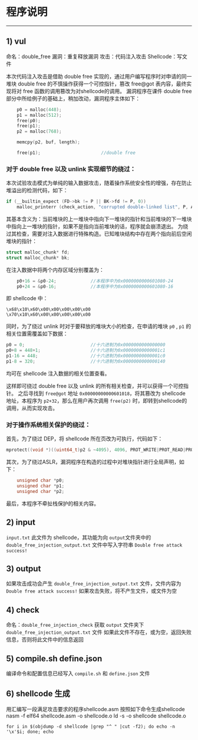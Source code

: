 # 程序说明

---

## 1) vul
命名：double_free
漏洞：重复释放漏洞
攻击：代码注入攻击
Shellcode：写文件

本次代码注入攻击是借助 double free 实现的，通过用户编写程序时对申请的同一堆块 double free 的不慎操作获得一个可控指针，篡改 free@got 表内容，最终实现将对 free 函数的调用篡改为对shellcode的调用。
漏洞程序在课件 double free 部分中所给例子的基础上，稍加改动，漏洞程序主体如下：

```c
	p0 = malloc(448);
	p1 = malloc(512);
	free(p0);
	free(p1);
	p2 = malloc(768);

	memcpy(p2, buf, length);

	free(p1);	                  	//double free
```

### 对于 double free 以及 unlink 实现细节的绕过：
本次试验攻击模式为单纯的输入数据攻击，随着操作系统安全性的增强，存在防止堆溢出的检测代码，如下：

```c
if (__builtin_expect (FD->bk != P || BK->fd != P, 0))
   	malloc_printerr (check_action, "corrupted double-linked list", P, AV);
```
	
   	
其基本含义为：当前堆块的上一堆块中指向下一堆块的指针和当前堆块的下一堆块中指向上一堆块的指针，如果不是指向当前堆块的话，程序就会崩溃退出。
为绕过其检查，需要对注入数据进行特殊构造。已知堆块结构中存在两个指向前后空闲堆块的指针：

```c
struct malloc_chunk* fd;
struct malloc_chunk* bk;
```
	
在注入数据中将两个内存区域分别覆盖为：

```c
	p0+16 = &p0-24;				//本程序中为0x0000000000601080-24
	p0+24 = &p0-16;				//本程序中为0x0000000000601080-16
```

即 shellcode 中：

	\x68\x10\x60\x00\x00\x00\x00\x00
	\x70\x10\x60\x00\x00\x00\x00\x00

同时，为了绕过 unlink 时对于要释放的堆块大小的检查，在申请的堆块 `p0` , `p1` 的相关位置需覆盖如下数据：

```c
p0 = 0;							//十六进制为0x0000000000000000
p0+8 = 448+1;					//十六进制为0x00000000000001c1
p1-16 = 448;					//十六进制为0x00000000000001c0
p1-8 = 320;						//十六进制为0x0000000000000140
```

均可在 shellcode 注入数据的相关位置查看。

这样即可绕过 double free 以及 unlink 的所有相关检查，并可以获得一个可控指针。
之后寻找到 `free@got` 地址 `0x00000000000601018`，将其篡改为 shellcode 地址，本程序为 `p2+32`，那么在用户再次调用 `free(p2)` 时，即转到shellcode的调用，从而实现攻击。

### 对于操作系统相关保护的绕过：
首先，为了绕过 DEP，将 shellcode 所在页改为可执行，代码如下：

```c
mprotect((void *)((uint64_t)p2 & ~4095), 4096, PROT_WRITE|PROT_READ|PROT_EXEC);
```
	
其次，为了绕过ASLR，漏洞程序在构造的过程中对堆块指针进行全局声明，如下：

```c
	unsigned char *p0;
	unsigned char *p1;
	unsigned char *p2;
```

最后，本程序不牵扯栈保护的相关内容。

## 2) input
`input.txt` 此文件为 shellcode，其功能为向 `output`文件夹中的 `double_free_injection_output.txt` 文件中写入字符串 `Double free attack success!`

## 3) output
如果攻击成功会产生 `double_free_injection_output.txt` 文件，文件内容为 `Double free attack success!`
如果攻击失败，将不产生文件，或文件为空

## 4) check
命名：`double_free_injection_check`
获取 `output` 文件夹下 `double_free_injection_output.txt` 文件
如果此文件不存在，或为空，返回失败信息，否则将此文件中的信息返回

## 5) compile.sh  define.json
编译命令和配置信息已经写入 `compile.sh` 和 `define.json` 文件

## 6) shellcode 生成 
用汇编写一段满足攻击要求的程序shellcode.asm
按照如下命令生成shellcode
	nasm -f elf64 shellcode.asm -o shellcode.o
	ld -s -o shellcode shellcode.o
	
	for i in $(objdump -d shellcode |grep "^ " |cut -f2); do echo -n '\x'$i; done; echo



